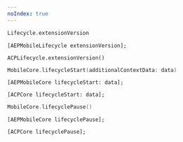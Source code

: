 ```yaml
---
noIndex: true
---
```


<Variant platform="aep-swift" api="extension-version" repeat="1"/>

```swift
Lifecycle.extensionVersion
```

<Variant platform="aep-objc" api="extension-version" repeat="1"/>

```objc
[AEPMobileLifecycle extensionVersion];
```

<Variant platform="acp-objc" api="extension-version" repeat="1"/>

```objc
ACPLifecycle.extensionVersion()
```

<Variant platform="aep-swift" api="lifecycle-start" repeat="1"/>

```swift
MobileCore.lifecycleStart(additionalContextData: data)
```

<Variant platform="aep-objc" api="lifecycle-start" repeat="1"/>

```objc
[AEPMobileCore lifecycleStart: data];
```

<Variant platform="acp-objc" api="lifecycle-start" repeat="1"/>

```objc
[ACPCore lifecycleStart: data];
```

<Variant platform="aep-swift" api="lifecycle-pause" repeat="1"/>

```swift
MobileCore.lifecyclePause()
```

<Variant platform="aep-objc" api="lifecycle-pause" repeat="1"/>

```objc
[AEPMobileCore lifecyclePause];
```

<Variant platform="acp-objc" api="lifecycle-pause" repeat="1"/>

```objc
[ACPCore lifecyclePause];
```